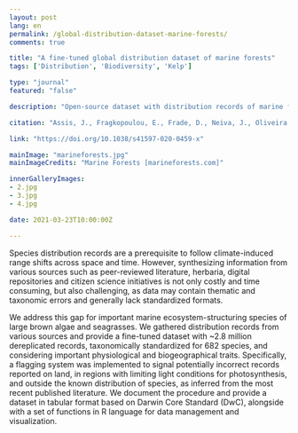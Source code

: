 ```yaml
---
layout: post
lang: en
permalink: /global-distribution-dataset-marine-forests/
comments: true

title: "A fine-tuned global distribution dataset of marine forests"
tags: ['Distribution', 'Biodiversity', 'Kelp']

type: "journal"
featured: "false"

description: "Open-source dataset with distribution records of marine forests compiled from literature, herbaria, digital repositories and citizen science initiatives."

citation: "Assis, J., Fragkopoulou, E., Frade, D., Neiva, J., Oliveira, A., Abecasis, D., et al. (2020). A fine-tuned global distribution dataset of marine forests. Scientific Data 7, 1–9."

link: "https://doi.org/10.1038/s41597-020-0459-x"

mainImage: "marineforests.jpg"
mainImageCredits: "Marine Forests [marineforests.com]"

innerGalleryImages:
- 2.jpg
- 3.jpg
- 4.jpg

date: 2021-03-23T10:00:00Z

---
```


Species distribution records are a prerequisite to follow climate-induced range shifts across space and time. However, synthesizing information from various sources such as peer-reviewed literature, herbaria, digital repositories and citizen science initiatives is not only costly and time consuming, but also challenging, as data may contain thematic and taxonomic errors and generally lack standardized formats.

We address this gap for important marine ecosystem-structuring species of large brown algae and seagrasses. We gathered distribution records from various sources and provide a fine-tuned dataset with ~2.8 million dereplicated records, taxonomically standardized for 682 species, and considering important physiological and biogeographical traits. Specifically, a flagging system was implemented to signal potentially incorrect records reported on land, in regions with limiting light conditions for photosynthesis, and outside the known distribution of species, as inferred from the most recent published literature. We document the procedure and provide a dataset in tabular format based on Darwin Core Standard (DwC), alongside with a set of functions in R language for data management and visualization.
